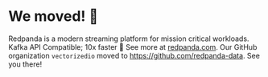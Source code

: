 # We moved! :truck:
Redpanda is a modern streaming platform for mission critical workloads. Kafka API Compatible; 10x faster :rocket: See more at [redpanda.com](https://redpanda.com/).
Our GitHub organization `vectorizedio` moved to https://github.com/redpanda-data. See you there!
